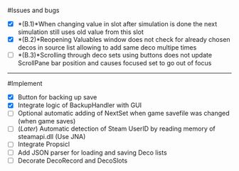 #Issues and bugs
- [X] *(B.1)*When changing value in slot after simulation is done the next simulation still uses old value from this slot
- [X] *(B.2)*Reopening Valuables window does not check for already chosen decos in source list allowing to add same deco multipe times
- [ ] *(B.3)*Scrolling through deco sets using buttons does not update ScrollPane bar position and causes focused set to go out of focus
--------------------------------------------------------------------------------------------------------------------------------------------------------------------------------------
#Implement
- [X] Button for backing up save
- [X] Integrate logic of BackupHandler with GUI
- [ ] Optional automatic adding of NextSet when game savefile was changed (when game saves)
- [ ] (*Later*) Automatic detection of Steam UserID by reading memory of steamapi.dll (Use JNA)
- [ ] Integrate Propsicl
- [ ] Add JSON parser for loading and saving Deco lists
- [ ] Decorate DecoRecord and DecoSlots
